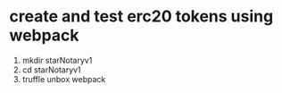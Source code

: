 # create and test erc20 tokens using webpack

1. mkdir starNotaryv1
2. cd starNotaryv1
3. truffle unbox webpack
